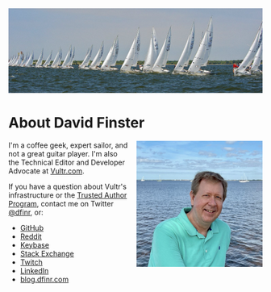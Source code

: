 <img alt="header" src="images/header/1500x500.jpg">

# About David Finster

<img align="right" src="/images/Profile.jpg" style="height: 250px; padding-top: 0px; padding-left: 15px;" />

I'm a coffee geek, expert sailor, and not a great guitar player. I'm also the Technical Editor and Developer Advocate at [Vultr.com](https://www.vultr.com).

If you have a question about Vultr's infrastructure or the [Trusted Author Program](https://www.vultr.com/docs/trusted-author-program), contact me on Twitter [@dfinr](https://twitter.com/dfinr), or:

* [GitHub](https://github.com/dfinr)
* [Reddit](https://www.reddit.com/user/dfinr)
* [Keybase](https://keybase.io/dfinr)
* [Stack Exchange](https://stackexchange.com/users/18149210/david-finster?tab=accounts)
* [Twitch](https://www.twitch.tv/dfinr)
* [LinkedIn](https://www.linkedin.com/in/dfinr/)
* [blog.dfinr.com](https://blog.dfinr.com/)

